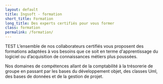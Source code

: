 ```yaml
---
layout: default
title: Ingsoft - formation
short_title: Formation
long_title: Des experts certifiés pour vous former
class: formation
permalink: /formation/
---
```


TEST L’ensemble de nos collaborateurs certifiés vous proposent des formations adaptées à vos besoins que ce soit en terme d'apprentissage du logiciel ou d’acquisition de connaissances métiers plus poussées.

Nos domaines de compétences allant de la comptabilité à la trésorerie de groupe en passant par les bases du développement objet, des classes Uml, des bases de données et de la gestion de projet.
